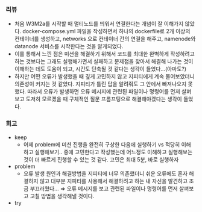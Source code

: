 ### 리뷰

- 처음 W3M2a를 시작할 때 멀티노드를 띄워서 연결한다는 개념이 잘 이해가지 않았다. docker-compose.yml 파일을 작성하면서 하나의 dockerfile로 2개 이상의 컨테이너를 생성하고, networks 으로 컨테이너 간의 연결을 해주고, namenode와 datanode 서비스를 시작한다는 것을 알게되었다.
- 이를 통해서 느낀 점은 미션을 해결하기 위해서 코드를 최대한 완벽하게 작성하려고 하는 것보다는 그래도 실행해가면서 실패하고 문제점을 찾아서 해결해 나가는 것이 이해하는 데도 도움이 되고, 시간도 단축될 것 같다는 생각이 들었다…(아마도?)
- 하지만 어떤 오류가 발생했을 때 깊게 고민하지 않고 지피티에게 계속 물어보았더니 의존성이 커지는 것 같았다. 지피티가 틀린 답을 알려줘도 그 안에서 빠져나오지 못했다. 따라서 오류가 발생하면 오류 메시지에 관련된 파일이나 명령어를 먼저 살펴보고 도저히 모르겠을 때 구체적인 질문 프롬프팅으로 해결해야겠다는 생각이 들었다.

### 회고

- keep
    - 어제 problem에 미션 진행을 완전히 구상한 다음에 실행하기 vs 적당히 이해하고 실행해보기.. 중에 고민한다고 작성했는데 어느정도 이해하고 실행해보는 것이 더 빠르게 진행할 수 있는 것 같다. 고민은 최대 5분, 바로 실행하자
- problem
    - 오류 발생 원인과 해결방법을 지피티에 너무 의존했더니 쉬운 오류에도 혼자 해결하지 않고 대부분 지피티를 사용해서 해결하려고 하는 내 자신을 발견하고 조금 부끄러웠다… ⇒ 오류 메시지를 보고 관련된 파일이나 명령어를 먼저 살펴보고 고칠 방법을 생각해낼 것이다.
- try
